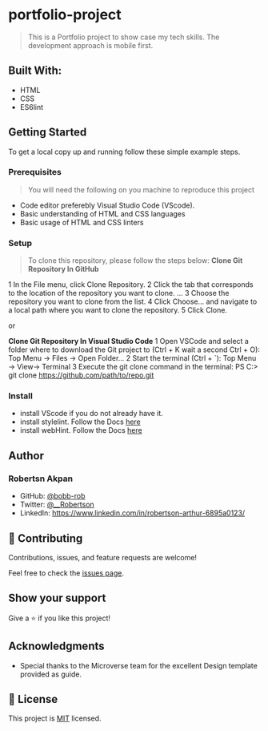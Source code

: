 # portfolio-project

> This is a Portfolio project to show case my tech skills. The development approach is mobile first.

## Built With:

- HTML
- CSS
- ES6lint

## Getting Started

To get a local copy up and running follow these simple example steps.

### Prerequisites

> You will need the following on you machine to reproduce this project

- Code editor preferebly Visual Studio Code (VScode).
- Basic understanding of HTML and CSS languages
- Basic usage of HTML and CSS linters

### Setup

> To clone this repository, please follow the steps below:
> **Clone Git Repository In GitHub**

1 In the File menu, click Clone Repository.
2 Click the tab that corresponds to the location of the repository you want to clone. ...
3 Choose the repository you want to clone from the list.
4 Click Choose... and navigate to a local path where you want to clone the repository.
5 Click Clone.

or

**Clone Git Repository In Visual Studio Code**
1 Open VSCode and select a folder where to download the Git project to (Ctrl + K wait a second
Ctrl + O):
Top Menu -> Files -> Open Folder...
2 Start the terminal (Ctrl + `):
Top Menu -> View-> Terminal
3 Execute the git clone command in the terminal:
PS C:\> git clone https://github.com/path/to/repo.git

### Install

- install VScode if you do not already have it.
- install stylelint. Follow the Docs [here](https://stylelint.io/user-guide/get-started)
- install webHint. Follow the Docs [here](https://webhint.io/docs/user-guide/#install-webhint)

## Author

### Robertsn Akpan

- GitHub: [@bobb-rob](https://github.com/bobb-Rob)
- Twitter: [@\_\_Robertson](https://twitter.com/___Robertson)
- LinkedIn: https://www.linkedin.com/in/robertson-arthur-6895a0123/

## 🤝 Contributing

Contributions, issues, and feature requests are welcome!

Feel free to check the [issues page](../../issues/).

## Show your support

Give a ⭐️ if you like this project!

## Acknowledgments

- Special thanks to the Microverse team for the excellent Design template provided as guide.

## 📝 License

This project is [MIT](./MIT.md) licensed.
